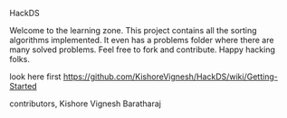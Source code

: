 HackDS

Welcome to the learning zone. This project contains all the sorting algorithms implemented. It even has a problems folder where there are many  solved problems. Feel free to fork and contribute. Happy hacking folks.

look here first https://github.com/KishoreVignesh/HackDS/wiki/Getting-Started

contributors,
Kishore Vignesh Baratharaj
